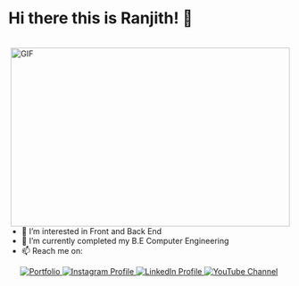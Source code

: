 # Hi there this is Ranjith! 👋
<br>

<img align="right" alt="GIF" src="https://miro.medium.com/max/1400/1*9m-WDdL_ji01bGbjEnutEw.gif" width="500" height="320" style="object-fit: scale-down;"/>

- 👀 I’m interested in Front and Back End
- 🌱 I’m currently completed my B.E Computer Engineering
- 📫 Reach me on:
<p align="center">
<a href="https://ranjith-acharya.tk" target="_blank"> <img src="https://img.icons8.com/wired/64/4a90e2/resume.png" alt="Portfolio" /> </a>
<a href="https://instagram.com/_ranjithacharya_" target="_blank"> <img src="https://img.icons8.com/wired/64/4a90e2/instagram-new.png" alt="Instagram Profile" /> </a>
<a href="https://linkedin.com/in/ranjith-acharya" target="_blank"> <img src="https://img.icons8.com/wired/64/4a90e2/linkedin.png" alt="LinkedIn Profile" /> </a>
<a href="https://youtube.com/c/LetsCodes?sub_confirmation=1" target="_blank"> <img src="https://img.icons8.com/wired/64/4a90e2/youtube-play.png" alt="YouTube Channel" /> </a>
</p>

<!---
ranjith-acharya/ranjith-acharya is a ✨ special ✨ repository because its `README.md` (this file) appears on your GitHub profile.
You can click the Preview link to take a look at your changes.
--->

